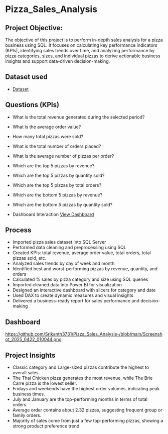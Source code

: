 # Pizza_Sales_Analysis
## Project Objective:
The objective of this project is to perform in-depth sales analysis for a pizza business using SQL. It focuses on calculating key performance indicators (KPIs), identifying sales trends over time, and analyzing performance by pizza categories, sizes, and individual pizzas to derive actionable business insights and support data-driven decision-making.

## Dataset used
- <a href="https://github.com/Srikanth3731/Pizza_Sales_Analysis-/blob/main/pizza_sales_excel_file.xlsx">Dataset<a/>

## Questions (KPIs)
- What is the total revenue generated during the selected period?
- What is the average order value?
- How many total pizzas were sold?
- What is the total number of orders placed?
- What is the average number of pizzas per order?
- Which are the top 5 pizzas by revenue?
- Which are the top 5 pizzas by quantity sold?
- Which are the top 5 pizzas by total orders?
- Which are the bottom 5 pizzas by revenue?
- Which are the bottom 5 pizzas by quantity sold?

- Dashboard Interaction <a href="https://github.com/Srikanth3731/Pizza_Sales_Analysis-/blob/main/Screenshot_2025_0422_010044.png">View Dashboard<a/>

## Process 
- Imported pizza sales dataset into SQL Server
- Performed data cleaning and preprocessing using SQL
- Created KPIs: total revenue, average order value, total orders, total pizzas sold, etc.
- Analyzed sales trends by day of week and month
- Identified best and worst-performing pizzas by revenue, quantity, and orders
- Calculated % sales by pizza category and size using SQL queries
- Imported cleaned data into Power BI for visualization
- Designed an interactive dashboard with slicers for category and date
- Used DAX to create dynamic measures and visual insights
- Delivered a business-ready report for sales performance and decision-making

## Dashboard
https://github.com/Srikanth3731/Pizza_Sales_Analysis-/blob/main/Screenshot_2025_0422_010044.png

## Project Insights 
- Classic category and Large-sized pizzas contribute the highest to overall sales.
- The Thai Chicken pizza generates the most revenue, while The Brie Carre pizza is the lowest seller.
- Fridays and weekends have the highest order volumes, indicating peak business times.
- July and January are the top-performing months in terms of total orders.
- Average order contains about 2.32 pizzas, suggesting frequent group or family orders.
- Majority of sales come from just a few top-performing pizzas, showing a strong product preference trend.
  
